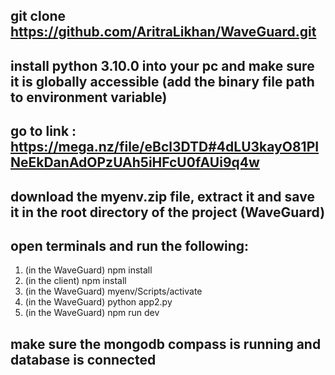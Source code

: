 ## git clone https://github.com/AritraLikhan/WaveGuard.git

## install python 3.10.0 into your pc and make sure it is globally accessible (add the binary file path to environment variable)

## go to link : https://mega.nz/file/eBcl3DTD#4dLU3kayO81PINeEkDanAdOPzUAh5iHFcU0fAUi9q4w 

## download the myenv.zip file, extract it and save it in the root directory of the project (WaveGuard)

## open terminals and run the following:

1. (in the WaveGuard) npm install
2. (in the client) npm install
3. (in the WaveGuard) myenv/Scripts/activate
4. (in the WaveGuard) python app2.py
5. (in the WaveGuard) npm run dev

## make sure the mongodb compass is running and database is connected
